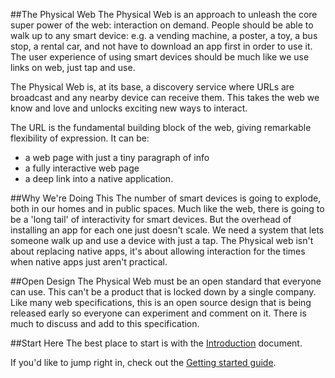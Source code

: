 ##The Physical Web
The Physical Web is an approach to unleash the core super power of the web: interaction on demand. People should be able to walk up to any smart device: e.g. a vending machine, a poster, a toy, a bus stop, a rental car, and not have to download an app first in order to use it. The user experience of using smart devices should be much like we use links on web, just tap and use.

The Physical Web is, at its base, a discovery service where URLs are broadcast and any nearby device can receive them. This takes the web we know and love and unlocks exciting new ways to interact. 

The URL is the fundamental building block of the web, giving remarkable flexibility of expression. It can be:

* a web page with just a tiny paragraph of info
* a fully interactive web page
* a deep link into a native application.  

##Why We're Doing This
The number of smart devices is going to explode, both in our homes and in public spaces. Much like the web, there is going to be a 'long tail' of interactivity for smart devices. But the overhead of installing an app for each one just doesn't  scale. We need a system that lets someone walk up and use a device with just a tap. The Physical web isn't about replacing native apps, it's about allowing interaction for the times when native apps just aren't practical.

##Open Design
The Physical Web must be an open standard that everyone can use. This can't be a product that is locked down by a single company. Like many web specifications, this is an open source design that is being released early so everyone can experiment and comment on it. There is much to discuss and add to this specification.

##Start Here
The best place to start is with the [Introduction](http://github.com/google/physical-web/blob/master/documentation/introduction.md) document.

If you'd like to jump right in, check out the [Getting started guide](http://github.com/google/physical-web/blob/master/documentation/getting_started.md).
